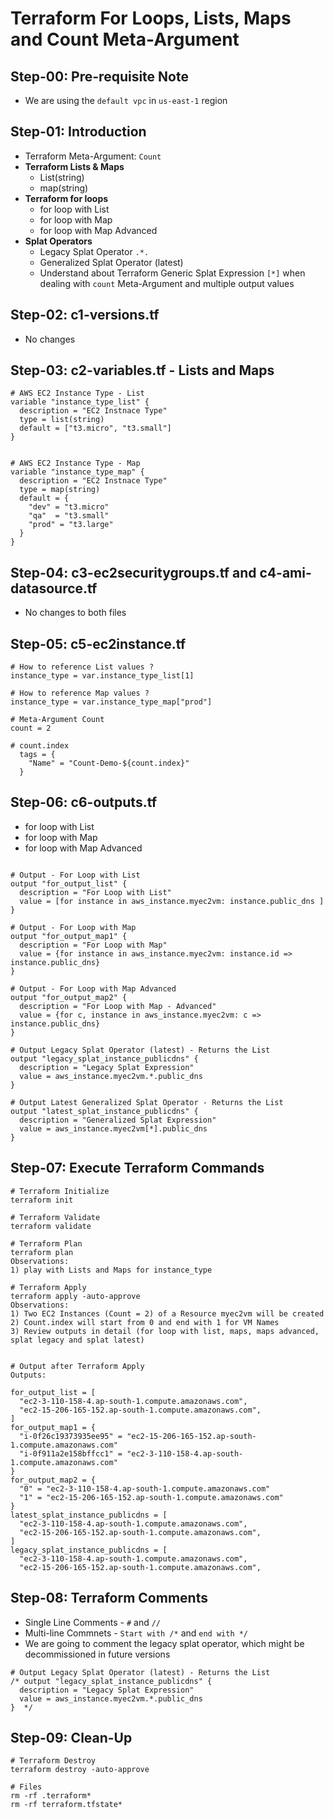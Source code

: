 # Terraform For Loops, Lists, Maps and Count Meta-Argument

## Step-00: Pre-requisite Note
- We are using the `default vpc` in `us-east-1` region

## Step-01: Introduction
- Terraform Meta-Argument: `Count`
- **Terraform Lists & Maps**
  - List(string)
  - map(string)
- **Terraform for loops**
  - for loop with List
  - for loop with Map
  - for loop with Map Advanced
- **Splat Operators**
  - Legacy Splat Operator `.*.`
  - Generalized Splat Operator (latest)
  - Understand about Terraform Generic Splat Expression `[*]` when dealing with `count` Meta-Argument and multiple output values

## Step-02: c1-versions.tf 
- No changes

## Step-03: c2-variables.tf - Lists and Maps
```t
# AWS EC2 Instance Type - List
variable "instance_type_list" {
  description = "EC2 Instnace Type"
  type = list(string)
  default = ["t3.micro", "t3.small"]
}


# AWS EC2 Instance Type - Map
variable "instance_type_map" {
  description = "EC2 Instnace Type"
  type = map(string)
  default = {
    "dev" = "t3.micro"
    "qa"  = "t3.small"
    "prod" = "t3.large"
  }
}
```

## Step-04: c3-ec2securitygroups.tf and c4-ami-datasource.tf
- No changes to both files

## Step-05: c5-ec2instance.tf
```t
# How to reference List values ?
instance_type = var.instance_type_list[1]

# How to reference Map values ?
instance_type = var.instance_type_map["prod"]

# Meta-Argument Count
count = 2

# count.index
  tags = {
    "Name" = "Count-Demo-${count.index}"
  }
```

## Step-06: c6-outputs.tf
- for loop with List
- for loop with Map
- for loop with Map Advanced
```t

# Output - For Loop with List
output "for_output_list" {
  description = "For Loop with List"
  value = [for instance in aws_instance.myec2vm: instance.public_dns ]
}

# Output - For Loop with Map
output "for_output_map1" {
  description = "For Loop with Map"
  value = {for instance in aws_instance.myec2vm: instance.id => instance.public_dns}
}

# Output - For Loop with Map Advanced
output "for_output_map2" {
  description = "For Loop with Map - Advanced"
  value = {for c, instance in aws_instance.myec2vm: c => instance.public_dns}
}

# Output Legacy Splat Operator (latest) - Returns the List
output "legacy_splat_instance_publicdns" {
  description = "Legacy Splat Expression"
  value = aws_instance.myec2vm.*.public_dns
}  

# Output Latest Generalized Splat Operator - Returns the List
output "latest_splat_instance_publicdns" {
  description = "Generalized Splat Expression"
  value = aws_instance.myec2vm[*].public_dns
}
```

## Step-07: Execute Terraform Commands
```t
# Terraform Initialize
terraform init

# Terraform Validate
terraform validate

# Terraform Plan
terraform plan
Observations: 
1) play with Lists and Maps for instance_type

# Terraform Apply
terraform apply -auto-approve
Observations: 
1) Two EC2 Instances (Count = 2) of a Resource myec2vm will be created
2) Count.index will start from 0 and end with 1 for VM Names
3) Review outputs in detail (for loop with list, maps, maps advanced, splat legacy and splat latest)


# Output after Terraform Apply
Outputs:

for_output_list = [
  "ec2-3-110-158-4.ap-south-1.compute.amazonaws.com",
  "ec2-15-206-165-152.ap-south-1.compute.amazonaws.com",
]
for_output_map1 = {
  "i-0f26c19373935ee95" = "ec2-15-206-165-152.ap-south-1.compute.amazonaws.com"
  "i-0f911a2e158bffcc1" = "ec2-3-110-158-4.ap-south-1.compute.amazonaws.com"
}
for_output_map2 = {
  "0" = "ec2-3-110-158-4.ap-south-1.compute.amazonaws.com"
  "1" = "ec2-15-206-165-152.ap-south-1.compute.amazonaws.com"
}
latest_splat_instance_publicdns = [
  "ec2-3-110-158-4.ap-south-1.compute.amazonaws.com",
  "ec2-15-206-165-152.ap-south-1.compute.amazonaws.com",
]
legacy_splat_instance_publicdns = [
  "ec2-3-110-158-4.ap-south-1.compute.amazonaws.com",
  "ec2-15-206-165-152.ap-south-1.compute.amazonaws.com",
```

## Step-08: Terraform Comments
- Single Line Comments - `#` and `//`
- Multi-line Commnets - `Start with /*` and `end with */`
- We are going to comment the legacy splat operator, which might be decommissioned in future versions
```t
# Output Legacy Splat Operator (latest) - Returns the List
/* output "legacy_splat_instance_publicdns" {
  description = "Legacy Splat Expression"
  value = aws_instance.myec2vm.*.public_dns
}  */
```

## Step-09: Clean-Up
```t
# Terraform Destroy
terraform destroy -auto-approve

# Files
rm -rf .terraform*
rm -rf terraform.tfstate*
```

